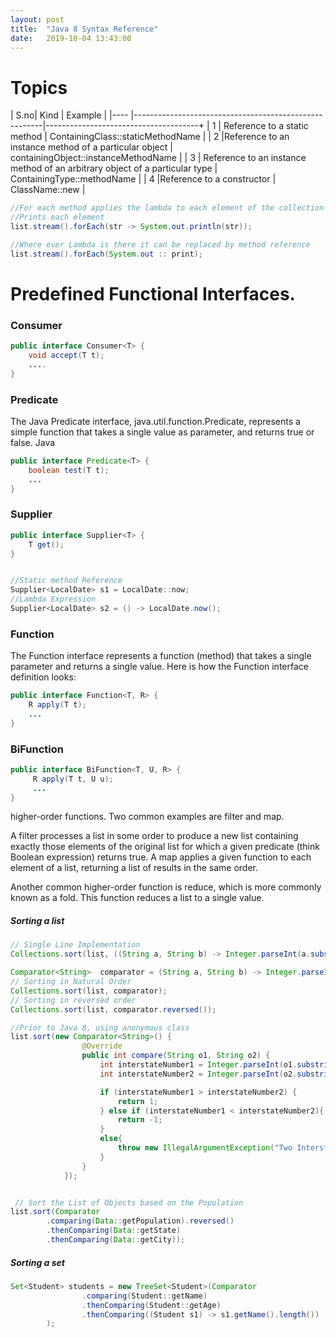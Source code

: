 ```yaml
---
layout: post
title:  "Java 8 Syntax Reference"
date:   2019-10-04 13:43:00
---
```


# Topics

| S.no| Kind                                                  | Example                              |
|---- |-------------------------------------------------------|--------------------------------------+
| 1  | Reference to a static method                          | ContainingClass::staticMethodName  |
| 2  |Reference to an instance method of a particular object | containingObject::instanceMethodName |
| 3  | Reference to an instance method of an arbitrary object of a particular type | ContainingType::methodName           |
| 4  |Reference to a constructor                             | ClassName::new                       |



```Java
//For each method applies the lambda to each element of the collection
//Prints each element
list.stream().forEach(str -> System.out.println(str));

//Where ever Lambda is there it can be replaced by method reference
list.stream().forEach(System.out :: print);

```

# Predefined Functional Interfaces.

### Consumer
```java
public interface Consumer<T> {
    void accept(T t);
    ....
}
 ```

### Predicate

The Java Predicate interface, java.util.function.Predicate, represents a simple function that takes a single value as parameter, and returns true or false.
Java
```java
public interface Predicate<T> {
    boolean test(T t);
    ...
}
```

### Supplier
```java
public interface Supplier<T> {
    T get();
}


//Static method Reference
Supplier<LocalDate> s1 = LocalDate::now;
//Lambda Expression
Supplier<LocalDate> s2 = () -> LocalDate.now();

```

### Function

The Function interface represents a function (method) that takes a single parameter and returns a single value. Here is how the Function interface definition looks:
```java
public interface Function<T, R> {
    R apply(T t);
    ...
}
```

### BiFunction
```java
public interface BiFunction<T, U, R> {
     R apply(T t, U u);
     ...
}
```
higher-order functions. Two common examples are filter and map.

A filter processes a list in some order to produce a new list containing exactly those elements of the original list for which a given predicate (think Boolean expression) returns true.
A map applies a given function to each element of a list, returning a list of results in the same order.

Another common higher-order function is reduce, which is more commonly known as a fold. This function reduces a list to a single value.

##### Sorting a list

```java
// Single Line Implementation
Collections.sort(list, ((String a, String b) -> Integer.parseInt(a.substring(2)) - Integer.parseInt(b.substring(2))));

Comparator<String>  comparator = (String a, String b) -> Integer.parseInt(a.substring(2)) - Integer.parseInt(b.substring(2));
// Sorting in Natural Order
Collections.sort(list, comparator);
// Sorting in reversed order
Collections.sort(list, comparator.reversed());

//Prior to Java 8, using anonymous class
list.sort(new Comparator<String>() {
                @Override
                public int compare(String o1, String o2) {
                    int interstateNumber1 = Integer.parseInt(o1.substring(2));
                    int interstateNumber2 = Integer.parseInt(o2.substring(2));

                    if (interstateNumber1 > interstateNumber2) {
                        return 1;
                    } else if (interstateNumber1 < interstateNumber2){
                        return -1;
                    }
                    else{
                        throw new IllegalArgumentException("Two Interstates with same name in a Same City");
                    }
                }
            });


 // Sort the List of Objects based on the Population
list.sort(Comparator
        .comparing(Data::getPopulation).reversed()
        .thenComparing(Data::getState)
        .thenComparing(Data::getCity));
```

##### Sorting a set
```java
Set<Student> students = new TreeSet<Student>(Comparator
                .comparing(Student::getName)
                .thenComparing(Student::getAge)
                .thenComparing((Student s1) -> s1.getName().length())
        );
```

